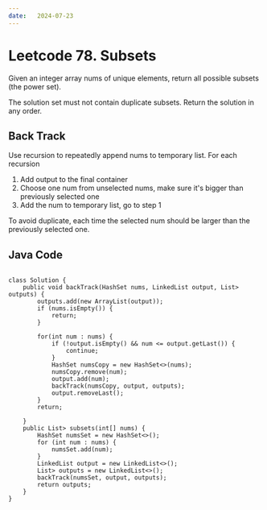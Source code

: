 ```yaml
---
date:   2024-07-23
---
```


# Leetcode 78. Subsets

Given an integer array nums of unique elements, return all possible subsets (the power set).

The solution set must not contain duplicate subsets. Return the solution in any order.

## Back Track

Use recursion to repeatedly append nums to temporary list. For each recursion
  1. Add output to the final container
  2. Choose one num from unselected nums, make sure it's bigger than previously selected one
  3. Add the num to temporary list, go to step 1

To avoid duplicate, each time the selected num should be larger than the previously selected one.

## Java Code
<pre>
<code>
class Solution {
    public void backTrack(HashSet<Integer> nums, LinkedList<Integer> output, List<List<Integer>> outputs) {
        outputs.add(new ArrayList<Integer>(output));
        if (nums.isEmpty()) {
            return;
        }

        for(int num : nums) {
            if (!output.isEmpty() && num <= output.getLast()) {
                continue;
            }
            HashSet<Integer> numsCopy = new HashSet<>(nums);
            numsCopy.remove(num);
            output.add(num);
            backTrack(numsCopy, output, outputs);
            output.removeLast();
        }
        return;

    }
    public List<List<Integer>> subsets(int[] nums) {
        HashSet<Integer> numsSet = new HashSet<>();
        for (int num : nums) {
            numsSet.add(num);
        }
        LinkedList<Integer> output = new LinkedList<>();
        List<List<Integer>> outputs = new LinkedList<>();
        backTrack(numsSet, output, outputs);
        return outputs;
    }
}
</code>
</pre>
